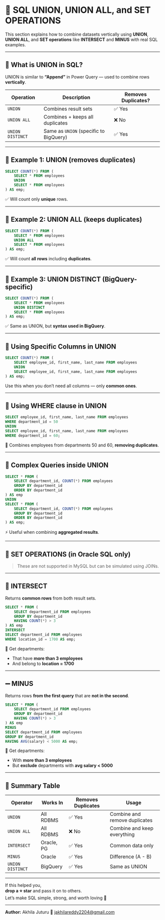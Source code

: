 # 🔀 SQL UNION, UNION ALL, and SET OPERATIONS

This section explains how to combine datasets vertically using **UNION**, **UNION ALL**, and **SET operations** like **INTERSECT** and **MINUS** with real SQL examples.

---

## 🧩 What is UNION in SQL?

UNION is similar to **“Append”** in Power Query — used to combine rows **vertically**.

| Operation        | Description                            | Removes Duplicates? |
|------------------|----------------------------------------|----------------------|
| `UNION`          | Combines result sets                   | ✅ Yes               |
| `UNION ALL`      | Combines + keeps all duplicates        | ❌ No                |
| `UNION DISTINCT` | Same as `UNION` (specific to BigQuery) | ✅ Yes               |

---

## 🔗 Example 1: UNION (removes duplicates)

```sql
SELECT COUNT(*) FROM (
    SELECT * FROM employees
    UNION
    SELECT * FROM employees
) AS emp;
```

✅ Will count only **unique** rows.

---

## 🔗 Example 2: UNION ALL (keeps duplicates)

```sql
SELECT COUNT(*) FROM (
    SELECT * FROM employees
    UNION ALL
    SELECT * FROM employees
) AS emp;
```

✅ Will count **all rows** including **duplicates**.

---

## 🔗 Example 3: UNION DISTINCT (BigQuery-specific)

```sql
SELECT COUNT(*) FROM (
    SELECT * FROM employees
    UNION DISTINCT
    SELECT * FROM employees
) AS emp;
```

✅ Same as UNION, but **syntax used in BigQuery**.

---

## 🎯 Using Specific Columns in UNION

```sql
SELECT COUNT(*) FROM (
    SELECT employee_id, first_name, last_name FROM employees
    UNION
    SELECT employee_id, first_name, last_name FROM employees
) AS emp;
```

Use this when you don’t need all columns — only **common ones**.

---

## 📌 Using WHERE clause in UNION

```sql
SELECT employee_id, first_name, last_name FROM employees
WHERE department_id = 50
UNION
SELECT employee_id, first_name, last_name FROM employees
WHERE department_id = 60;
```

📌 Combines employees from departments 50 and 60, **removing duplicates**.

---

## 🧠 Complex Queries inside UNION

```sql
SELECT * FROM (
    SELECT department_id, COUNT(*) FROM employees
    GROUP BY department_id
    ORDER BY department_id
) AS emp
UNION
SELECT * FROM (
    SELECT department_id, COUNT(*) FROM employees
    GROUP BY department_id
    ORDER BY department_id
) AS emp;
```

⚡ Useful when combining **aggregated results**.

---

## 🧱 SET OPERATIONS (in Oracle SQL only)

> These are not supported in MySQL but can be simulated using JOINs.

---

## 🔁 INTERSECT

Returns **common rows** from both result sets.

```sql
SELECT * FROM (
    SELECT department_id FROM employees
    GROUP BY department_id
    HAVING COUNT(*) > 3
) AS emp
INTERSECT
SELECT department_id FROM employees
WHERE location_id = 1700 AS emp;
```

📌 Get departments:
- That have **more than 3 employees**
- And belong to **location = 1700**

---

## ➖ MINUS

Returns rows **from the first query** that are **not in the second**.

```sql
SELECT * FROM (
    SELECT department_id FROM employees
    GROUP BY department_id
    HAVING COUNT(*) > 3
) AS emp
MINUS
SELECT department_id FROM employees
GROUP BY department_id
HAVING AVG(salary) < 5000 AS emp;
```

📌 Get departments:
- With **more than 3 employees**
- But **exclude** departments with **avg salary < 5000**

---

## 🧠 Summary Table

| Operator         | Works In     | Removes Duplicates | Usage                        |
|------------------|--------------|---------------------|------------------------------|
| `UNION`          | All RDBMS    | ✅ Yes              | Combine and remove duplicates |
| `UNION ALL`      | All RDBMS    | ❌ No               | Combine and keep everything   |
| `INTERSECT`      | Oracle, PG   | ✅ Yes              | Common data only              |
| `MINUS`          | Oracle       | ✅ Yes              | Difference (A - B)            |
| `UNION DISTINCT` | BigQuery     | ✅ Yes              | Same as UNION                 |

---

If this helped you,  
**drop a ⭐ star** and pass it on to others.  
Let’s make SQL simple, strong, and worth loving 💙

---

**Author:** Akhila Juturu
📩 jakhilareddy2204@gmail.com
